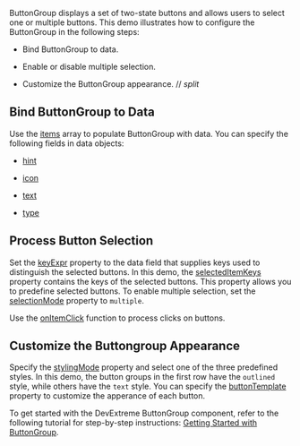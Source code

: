 ButtonGroup displays a set of two-state buttons and allows users to select one or multiple buttons. This demo illustrates how to configure the ButtonGroup in the following steps:

- Bind ButtonGroup to data.

- Enable or disable multiple selection.

- Customize the ButtonGroup appearance.
// _split_

## Bind ButtonGroup to Data

Use the [items](/Documentation/ApiReference/UI_Components/dxButtonGroup/Configuration/items/) array to populate ButtonGroup with data. You can specify the following fields in data objects: 

- [hint](/Documentation/ApiReference/UI_Components/dxButtonGroup/Configuration/items/#hint)

- [icon](/Documentation/ApiReference/UI_Components/dxButtonGroup/Configuration/items/#icon)

- [text](/Documentation/ApiReference/UI_Components/dxButtonGroup/Configuration/items/#text)

- [type](/Documentation/ApiReference/UI_Components/dxButtonGroup/Configuration/items/#type)

## Process Button Selection

Set the [keyExpr](/Documentation/ApiReference/UI_Components/dxButtonGroup/Configuration/#keyExpr) property to the data field that supplies keys used to distinguish the selected buttons. In this demo, the [selectedItemKeys](/Documentation/ApiReference/UI_Components/dxButtonGroup/Configuration/#selectedItemKeys) property contains the keys of the selected buttons. This property allows you to predefine selected buttons. To enable multiple selection, set the [selectionMode](/Documentation/ApiReference/UI_Components/dxButtonGroup/Configuration/#selectionMode) property to `multiple`.

Use the [onItemClick](/Documentation/ApiReference/UI_Components/dxButtonGroup/Configuration/#onItemClick) function to process clicks on buttons.

## Customize the Buttongroup Appearance

Specify the [stylingMode](/Documentation/ApiReference/UI_Components/dxButtonGroup/Configuration/#stylingMode) property and select one of the three predefined styles. In this demo, the button groups in the first row have the `outlined` style, while others have the `text` style. You can specify the [buttonTemplate](/Documentation/ApiReference/UI_Components/dxButtonGroup/Configuration/#buttonTemplate) property to customize the apperance of each button.

To get started with the DevExtreme ButtonGroup component, refer to the following tutorial for step-by-step instructions: [Getting Started with ButtonGroup](/Documentation/Guide/UI_Components/ButtonGroup/Getting_Started_with_ButtonGroup/).
